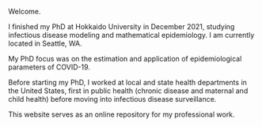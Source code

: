 Welcome.

I finished my PhD at Hokkaido University in December 2021, studying infectious disease modeling and mathematical epidemiology. I am currently located in Seattle, WA.

My PhD focus was on the estimation and application of epidemiological parameters of COVID-19.

Before starting my PhD, I worked at local and state health departments in the United States, first in public health (chronic disease and maternal and child health) before moving into infectious disease surveillance.

This website serves as an online repository for my professional work.

<!---
***

**Selected publications**
<br>
[Impact of mass vaccination campaigns on measles transmission during an outbreak in Guinea, 2017.](https://www.journalofinfection.com/article/S0163-4453(20)30023-2)<br>
Linton NM, Keita M, Moitinho de Almeida M, Gil-Cuesta J, Guha-Sapir, D, Nishiura H, van Loenhout JAF. | *Journal of Infection*
<br><br>
[Incubation period and other epidemiological characteristics of 2019 novel coronavirus infections with right truncation: A statistical analysis of publicly available case data.](https://www.mdpi.com/2077-0383/9/2/538)<br>
Linton NM, Kobayashi T, Yang Y, Hayashi K, Akhmetzhanov AR, Jung S-m, Yuan B, Kinoshita R, Nishiura H. | *Journal of Clinical Medicine*
<br><br>
[Localized end-of-outbreak determination for coronavirus disease 2019 (COVID-19): examples from clusters in Japan.](https://www.ijidonline.com/article/S1201-9712(21)00192-2/)<br>
Linton NM, Akhmetzhanov AR, Nishiura H. | *International Journal of Infectious Diseases*
<br><br>
[Cluster-based approach to coronavirus disease 2019 (COVID-19) response in Japan, February to April 2020.](https://www.jstage.jst.go.jp/article/yoken/73/6/73_JJID.2020.363/_article)<br>
Oshitani, The Expert Members of The National COVID-19 Cluster Taskforce at The Ministry of Health, Labour and Welfare, Japan | *Japan Journal of Infectious Disease*
<br><br>
[Assessing the impact of reduced travel on exportation dynamics of novel coronavirus infection (COVID-19).](https://www.mdpi.com/2077-0383/9/2/601)<br>
Anzai A, Kobayashi T, Linton NM, Kinoshita R, Hayashi K, Suzuki A, Yang Y, Jung S-m, Miyama T, Akhmetzhanov AR, Nishiura H. | *Journal of Clinical Medicine*
<br><br>
[Mortality rate and causes of death among refugees resettled in Washington State, 2006–2016.](https://link.springer.com/article/10.1007%2Fs10903-019-00949-8)<br>
Linton NM, DeBolt C, Newman LP, Tasslimi A, Matheson J. | *Journal of Immigrant and Minority Health*
--->
